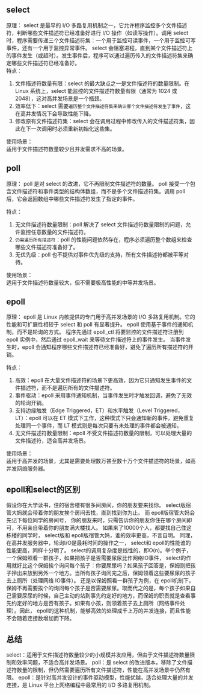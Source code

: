 ## select
原理：
  select 是最早的 I/O 多路复用机制之一，它允许程序监控多个文件描述符，判断哪些文件描述符已经准备好进行 I/O 操作（如读写操作）。调用 select 时，程序需要传递三个文件描述符集：一个用于监控可读事件，一个用于监控可写事件，还有一个用于监控异常事件。
  select 会阻塞进程，直到某个文件描述符上的事件发生（或超时）。发生事件后，程序可以通过遍历传入的文件描述符集来确定哪些文件描述符已经准备好。  
特点：
  1. 文件描述符数量有限：select 的最大缺点之一是文件描述符的数量限制。在 Linux 系统上，select 能监控的文件描述符数量有限（通常为 1024 或 2048），这对高并发场景是一个瓶颈。
  2. 效率低下：select 需要`遍历整个文件描述符集来确认哪个文件描述符发生了事件`，这在高并发情况下会导致性能下降。
  3. 修改原有文件描述符集：select 会在调用过程中修改传入的文件描述符集，因此在下一次调用时必须重新初始化这些集。

使用场景：  
  适用于文件描述符数量较少且并发需求不高的场景。

## poll
原理：
  poll 是对 select 的改进，它不再限制文件描述符的数量。
  poll 接受一个包含文件描述符和事件类型的结构体数组，而不是多个文件描述符集。调用 poll 后，它会返回数组中哪些文件描述符发生了指定的事件。  
  
特点：
  1. 无文件描述符数量限制：poll 解决了 select 文件描述符数量限制的问题，允许监控任意数量的文件描述符。
  2. `仍需遍历所有描述符`：poll 的性能问题依然存在，程序必须遍历整个数组来检查哪些文件描述符准备好了。
  3. 无优先级：poll 也不提供对事件优先级的支持，所有文件描述符都被平等对待。

使用场景：  
适用于文件描述符数量较大，但不需要极高性能的中等并发场景。

## epoll
原理：
  epoll 是 Linux 内核提供的专门用于高并发场景的 I/O 多路复用机制。它的性能和可扩展性相较于 select 和 poll 有显著提升。
  epoll 使用基于事件的通知机制，而不是轮询的方式。
  程序先通过 epoll_ctl 将要监控的文件描述符注册到 epoll 实例中，然后通过 epoll_wait 来等待文件描述符上的事件发生。
  当事件发生时，epoll 会通知程序哪些文件描述符已经准备好，避免了遍历所有描述符的开销。
  
特点：
  1. 高效：epoll 在大量文件描述符的场景下更高效，因为它只通知发生事件的文件描述符，而不是遍历所有的文件描述符。
  2. 事件驱动：epoll 采用事件通知机制，当事件发生时才触发回调，避免了无效的轮询开销。
  3. 支持边缘触发（Edge Triggered，ET）和水平触发（Level Triggered，LT）：epoll 可以在 ET 模式下工作，这种模式下只会通知新的事件，避免重复处理同一个事件，而 LT 模式则是每次只要有未处理的事件都会被通知。
  4. 无文件描述符数量限制：epoll 不受文件描述符数量的限制，可以处理大量的文件描述符，适合高并发场景。
     
使用场景：  
适用于高并发的场景，尤其是需要处理数万甚至数十万个文件描述符的场景，如高并发网络服务器。

## epoll和select的区别

假设你在大学读书，住的宿舍楼有很多间房间，你的朋友要来找你。 select版宿管大妈就会带着你的朋友挨个房间去找，直到找到你为止。 
而 epoll版宿管大妈会先记下每位同学的房间号， 你的朋友来时，只需告诉你的朋友你住在哪个房间即可，不用亲自带着你的朋友满大楼找人。 
如果来了10000个人，都要找自己住这栋楼的同学时， select版和 epoll版宿管大妈，谁的效率更高，不言自明。 
同理，在高并发服务器中，轮询I/O是最耗时间的操作之一， select和 epoll的性能谁的性能更高，同样十分明了。
select的调用复杂度是线性的，即O(n)。举个例子，一个保姆照看一群孩子，如果把孩子是否需要尿尿比作网络IO事件， select的作用就好比这个保姆挨个询问每个孩子：你要尿尿吗？如果孩子回答是，保姆则把孩子拎出来放到另外一个地方。当所有孩子询问完之后，保姆领着这些要尿尿的孩子去上厕所（处理网络 IO事件）。 还是以保姆照看一群孩子为例，在 epoll机制下，保姆不再需要挨个的询问每个孩子是否需要尿尿。取而代之的是，每个孩子如果自己需要尿尿的时候，自己主动的站到事先约定好的地方，而保姆的职责就是查看事先约定好的地方是否有孩子。如果有小孩，则领着孩子去上厕所（网络事件处理）。因此， epoll的这种机制，能够高效的处理成千上万的并发连接，而且性能不会随着连接数增加而下降。


## 总结
select：适用于文件描述符数量较少的小规模并发应用，但由于文件描述符数量限制和效率问题，不适合高并发场景。
poll：是 select 的改进版本，移除了文件描述符数量的限制，但仍然需要遍历所有文件描述符，性能在高并发场景中仍然有限。
epoll：是针对高并发设计的事件驱动模型，性能优越，适合处理大量的并发连接，是 Linux 平台上网络编程中最常用的 I/O 多路复用机制。
